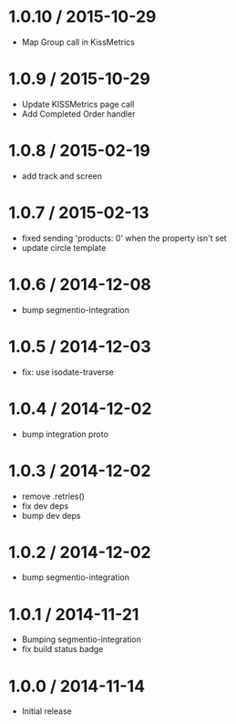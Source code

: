 
1.0.10 / 2015-10-29
===================

  * Map Group call in KissMetrics

1.0.9 / 2015-10-29
==================

  * Update KISSMetrics page call
  * Add Completed Order handler

1.0.8 / 2015-02-19
==================

  * add track and screen

1.0.7 / 2015-02-13
==================

 * fixed sending 'products: 0' when the property isn't set
 * update circle template

1.0.6 / 2014-12-08
==================

 * bump segmentio-integration

1.0.5 / 2014-12-03
==================

  * fix: use isodate-traverse

1.0.4 / 2014-12-02
==================

 * bump integration proto

1.0.3 / 2014-12-02
==================

 * remove .retries()
 * fix dev deps
 * bump dev deps

1.0.2 / 2014-12-02
==================

 * bump segmentio-integration

1.0.1 / 2014-11-21
==================

 * Bumping segmentio-integration
 * fix build status badge

1.0.0 / 2014-11-14
==================

  * Initial release
